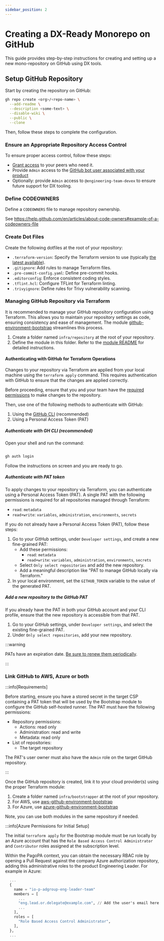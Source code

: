 ```yaml
---
sidebar_position: 2
---
```


# Creating a DX-Ready Monorepo on GitHub

This guide provides step-by-step instructions for creating and setting up a new
mono-repository on GitHub using DX tools.

## Setup GitHub Repository

Start by creating the repository on GitHub:

```bash
gh repo create <org>/<repo-name> \
  --add-readme \
  --description <some-text> \
  --disable-wiki \
  --public \
  --clone
```

Then, follow these steps to complete the configuration.

### Ensure an Appropriate Repository Access Control

To ensure proper access control, follow these steps:

- [Grant access](https://pagopa.atlassian.net/wiki/search?text=github%20gestione%20utenze)
  to your peers who need it.
- Provide `Admin` access to the
  [GitHub bot user associated with your product](https://pagopa.atlassian.net/wiki/search?text=github%20bot%20for%20projects)
- Optionally: provide `Admin` access to `@engineering-team-devex` to ensure
  future support for DX tooling.

### Define CODEOWNERS

Define a `CODEOWNERS` file to manage repository ownership.

See
https://help.github.com/en/articles/about-code-owners#example-of-a-codeowners-file

### Create Dot Files

Create the following dotfiles at the root of your repository:

- `.terraform-version`: Specify the Terraform version to use (typically
  [the latest available](https://developer.hashicorp.com/terraform/install?product_intent=terraform)).
- `.gitignore`: Add rules to manage Terraform files.
- `.pre-commit-config.yaml`: Define pre-commit hooks.
- `.editorconfig`: Enforce consistent coding styles.
- `.tflint.hcl`: Configure TFLint for Terraform linting.
- `.trivyignore`: Define rules for Trivy vulnerability scanning.

### Managing GitHub Repository via Terraform

It is recommended to manage your GitHub repository configuration using
Terraform. This allows you to maintain your repository settings as code,
ensuring consistency and ease of management. The module
[github-environment-bootstrap](https://registry.terraform.io/modules/pagopa-dx/github-environment-bootstrap/github/latest)
streamlines this process.

1. Create a folder named `infra/repository` at the root of your repository.
2. Define the module in this folder. Refer to the
   [module README](https://registry.terraform.io/modules/pagopa-dx/github-environment-bootstrap/github/latest?tab=readme)
   for detailed instructions.

#### Authenticating with GitHub for Terraform Operations

Changes to your repository via Terraform are applied from your local machine
using the `terraform apply` command. This requires authentication with GitHub to
ensure that the changes are applied correctly.

Before proceeding, ensure that you and your team have the
[required permissions](https://github.com/orgs/pagopa/repositories?type=source&q=eng-github-au)
to make changes to the repository.

Then, use one of the following methods to authenticate with GitHub:

1. Using the [GitHub CLI](https://cli.github.com/) (recommended)
2. Using a Personal Access Token (PAT)

##### Authenticate with GH CLI (recommended)

Open your shell and run the command:

```bash

gh auth login

```

Follow the instructions on screen and you are ready to go.

##### Authenticate with PAT token

To apply changes to your repository via Terraform, you can authenticate using a
Personal Access Token (PAT). A single PAT with the following permissions is
required for all repositories managed through Terraform:

- `read`: `metadata`
- `read+write`: `variables`, `administration`, `environments`, `secrets`

If you do not already have a Personal Access Token (PAT), follow these steps:

1. Go to your GitHub settings, under `Developer settings`, and create a new
   fine-grained PAT:
   - Add these permissions:
     - `read`: `metadata`
     - `read+write`: `variables`, `administration`, `environments`, `secrets`
   - Select `Only select repositories` and add the new repository.
   - Add a meaningful description like "PAT to manage GitHub locally via
     Terraform."
2. In your local environment, set the `GITHUB_TOKEN` variable to the value of
   the generated PAT.

##### Add a new repository to the GitHub PAT

If you already have the PAT in both your GitHub account and your CLI profile,
ensure that the new repository is accessible from that PAT.

1. Go to your GitHub settings, under `Developer settings`, and select the
   existing fine-grained PAT.
2. Under `Only select repositories`, add your new repository.

:::warning

PATs have an expiration date.
[Be sure to renew them periodically](https://pagopa.atlassian.net/wiki/search?text=github%20bot%20pat).

:::

### Link GitHub to AWS, Azure or both

:::info[Requirements]

Before starting, ensure you have a stored secret in the target CSP containing a
PAT token that will be used by the Bootstrap module to configure the GitHub
self-hosted runner. The PAT must have the following permissions:

- Repository permissions:
  - Actions: read only
  - Administration: read and write
  - Metadata: read only
- List of repositories:
  - The target repository

The PAT's user owner must also have the `Admin` role on the target GitHub
repository.

:::

Once the GitHub repository is created, link it to your cloud provider(s) using
the proper Terraform module:

1. Create a folder named `infra/bootstrapper` at the root of your repository.
2. For AWS, use
   [aws-github-environment-bootstrap](https://registry.terraform.io/modules/pagopa-dx/aws-github-environment-bootstrap/aws/latest)
3. For Azure, use
   [azure-github-environment-bootstrap](https://registry.terraform.io/modules/pagopa-dx/azure-github-environment-bootstrap/azurerm/latest)

Note, you can use both modules in the same repository if needed.

:::info[Azure Permissions for Initial Setup]

The initial `terraform apply` for the Bootstrap module must be run locally by an
Azure account that has the `Role Based Access Control Administrator` and
`Contributor` roles assigned at the subscription level.

Within the PagoPA context, you can obtain the necessary RBAC role by opening a
Pull Request against the company Azure authorization repository, adding this
administrative roles to the product Engineering Leader. For example in Azure:

```terraform
  ...
  {
    name = "io-p-adgroup-eng-leader-team"
    members = [
      ...
      "eng.lead.or.delegate@example.com", // Add the user's email here
      ...
    ],
    roles = [
      "Role Based Access Control Administrator",
    ],
  },
  ...
```
